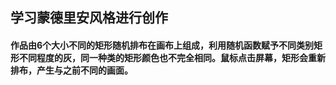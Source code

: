 ## 学习蒙德里安风格进行创作

#### 作品由6个大小不同的矩形随机排布在画布上组成，利用随机函数赋予不同类别矩形不同程度的灰，同一种类的矩形颜色也不完全相同。鼠标点击屏幕，矩形会重新排布，产生与之前不同的画面。